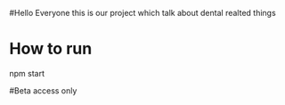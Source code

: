 #Hello Everyone this is our project which talk about dental realted things 

# How to run
npm start

#Beta access only
